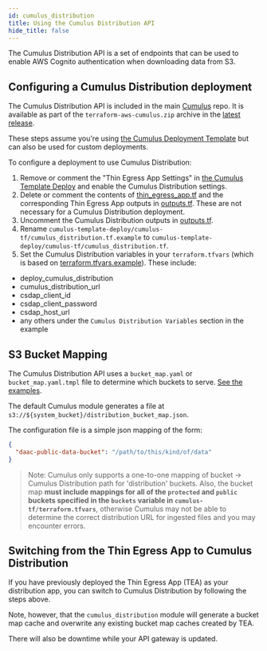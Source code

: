 ```yaml
---
id: cumulus_distribution
title: Using the Cumulus Distribution API
hide_title: false
---
```


The Cumulus Distribution API is a set of endpoints that can be used to enable AWS Cognito authentication when downloading data from S3.

## Configuring a Cumulus Distribution deployment

The Cumulus Distribution API is included in the main [Cumulus](https://github.com/nasa/cumulus/tree/master/tf-modules/cumulus_distribution) repo. It is available as part of the `terraform-aws-cumulus.zip` archive in the [latest release](https://github.com/nasa/cumulus/releases).

These steps assume you're using [the Cumulus Deployment Template](https://github.com/nasa/cumulus-template-deploy/blob/master/cumulus-tf/main.tf) but can also be used for custom deployments.

To configure a deployment to use Cumulus Distribution:

 1. Remove or comment the "Thin Egress App Settings" in [the Cumulus Template Deploy](https://github.com/nasa/cumulus-template-deploy/blob/master/cumulus-tf/main.tf) and enable the Cumulus Distribution settings.
 2. Delete or comment the contents of [thin_egress_app.tf](https://github.com/nasa/cumulus-template-deploy/blob/master/cumulus-tf/thin_egress_app.tf) and the corresponding Thin Egress App outputs in [outputs.tf](https://github.com/nasa/cumulus-template-deploy/blob/master/cumulus-tf/outputs.tf). These are not necessary for a Cumulus Distribution deployment.
 3. Uncomment the Cumulus Distribution outputs in [outputs.tf](https://github.com/nasa/cumulus-template-deploy/blob/master/cumulus-tf/outputs.tf).
 4. Rename `cumulus-template-deploy/cumulus-tf/cumulus_distribution.tf.example` to `cumulus-template-deploy/cumulus-tf/cumulus_distribution.tf`.
 5. Set the Cumulus Distribution variables in your `terraform.tfvars` (which is based on [terraform.tfvars.example](https://github.com/nasa/cumulus-template-deploy/blob/master/cumulus-tf/terraform.tfvars.example)). These include:

- deploy_cumulus_distribution
- cumulus_distribution_url
- csdap_client_id
- csdap_client_password
- csdap_host_url
- any others under the `Cumulus Distribution Variables` section in the example

## S3 Bucket Mapping

The Cumulus Distribution API uses a `bucket_map.yaml` or `bucket_map.yaml.tmpl` file to determine which buckets to
serve. [See the examples](https://github.com/nasa/cumulus/tree/master/example/cumulus-tf/cumulus_distribution).

The default Cumulus module generates a file at `s3://${system_bucket}/distribution_bucket_map.json`.

The configuration file is a simple json mapping of the form:

```json
{
  "daac-public-data-bucket": "/path/to/this/kind/of/data"
}
```

> Note: Cumulus only supports a one-to-one mapping of bucket -> Cumulus Distribution path for 'distribution' buckets. Also, the bucket map **must include mappings for all of the `protected` and `public` buckets specified in the `buckets` variable in `cumulus-tf/terraform.tfvars`**, otherwise Cumulus may not be able to determine the correct distribution URL for ingested files and you may encounter errors.

## Switching from the Thin Egress App to Cumulus Distribution

If you have previously deployed the Thin Egress App (TEA) as your distribution app, you can switch to Cumulus Distribution by following the steps above.

Note, however, that the `cumulus_distribution` module will generate a bucket map cache and overwrite any existing bucket map caches created by TEA.

There will also be downtime while your API gateway is updated.
